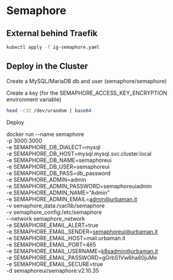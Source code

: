 # Semaphore

## External behind Traefik

```bash
kubectl apply -f ig-semaphore.yaml
```

## Deploy in the Cluster

Create a MySQL/MariaDB db and user (semaphore/semaphore)

Create a key (for the SEMAPHORE_ACCESS_KEY_ENCRYPTION environment variable)

```bash
head -c32 /dev/urandom | base64
```

Deploy

docker run --name semaphore \
-p 3000:3000 \
-e SEMAPHORE_DB_DIALECT=mysql \
-e SEMAPHORE_DB_HOST=mysql.mysql.svc.cluster.local \
-e SEMAPHORE_DB_NAME=semaphoreui \
-e SEMAPHORE_DB_USER=semaphoreui \
-e SEMAPHORE_DB_PASS=db_password \
-e SEMAPHORE_ADMIN=admin \
-e SEMAPHORE_ADMIN_PASSWORD=semaphoreuiadmin \
-e SEMAPHORE_ADMIN_NAME="Admin" \
-e SEMAPHORE_ADMIN_EMAIL=admin@urbaman.it \
-v semaphore_data:/var/lib/semaphore \
-v semaphore_config:/etc/semaphore \
--network semaphore_network \
-e SEMAPHORE_EMAIL_ALERT=true \
-e SEMAPHORE_EMAIL_SENDER=semaphoreui@urbaman.it \
-e SEMAPHORE_EMAIL_HOST=mail.urbaman.it \
-e SEMAPHORE_EMAIL_PORT=465 \
-e SEMAPHORE_EMAIL_USERNAME=k8sadmin@urbaman.it \
-e SEMAPHORE_EMAIL_PASSWORD=gGrbS1Vw6ha60juMe \
-e SEMAPHORE_EMAIL_SECURE=true \
-d semaphoreui/semaphore:v2.10.35
